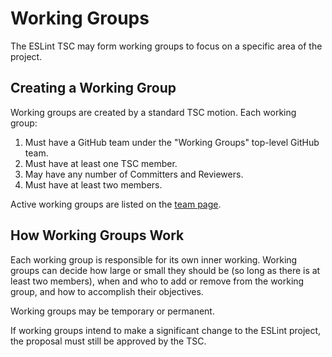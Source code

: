 # Working Groups

The ESLint TSC may form working groups to focus on a specific area of the project.

## Creating a Working Group

Working groups are created by a standard TSC motion. Each working group:

1. Must have a GitHub team under the "Working Groups" top-level GitHub team.
1. Must have at least one TSC member.
1. May have any number of Committers and Reviewers.
1. Must have at least two members.

Active working groups are listed on the [team page](https://eslint.org).

## How Working Groups Work

Each working group is responsible for its own inner working. Working groups can decide how large or small they should be (so long as there is at least two members), when and who to add or remove from the working group, and how to accomplish their objectives.

Working groups may be temporary or permanent.

If working groups intend to make a significant change to the ESLint project, the proposal must still be approved by the TSC.
